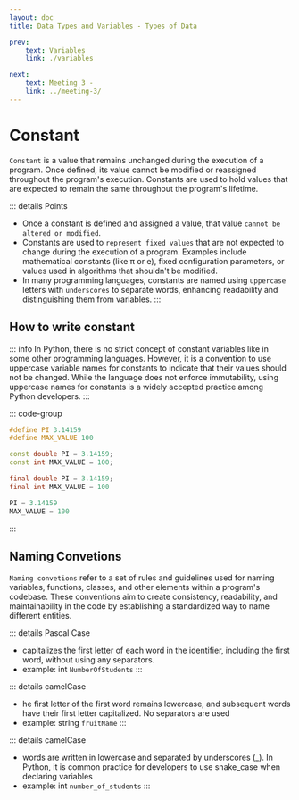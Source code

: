 ```yaml
---
layout: doc
title: Data Types and Variables - Types of Data

prev:
    text: Variables
    link: ./variables

next:
    text: Meeting 3 - 
    link: ../meeting-3/
---
```

# Constant
`Constant` is a value that remains unchanged during the execution of a program. Once defined, its value cannot be modified or reassigned throughout the program's execution. Constants are used to hold values that are expected to remain the same throughout the program's lifetime.

::: details Points
- Once a constant is defined and assigned a value, that value `cannot be altered or modified`.
- Constants are used to `represent fixed values` that are not expected to change during the execution of a program. Examples include mathematical constants (like π or e), fixed configuration parameters, or values used in algorithms that shouldn't be modified.
- In many programming languages, constants are named using `uppercase` letters with `underscores` to separate words, enhancing readability and distinguishing them from variables.
:::

## How to write constant
::: info
In Python, there is no strict concept of constant variables like in some other programming languages. However, it is a convention to use uppercase variable names for constants to indicate that their values should not be changed. While the language does not enforce immutability, using uppercase names for constants is a widely accepted practice among Python developers.
:::

::: code-group
```c [C]
#define PI 3.14159
#define MAX_VALUE 100
```

```c++ [C++]
const double PI = 3.14159;
const int MAX_VALUE = 100;
```

```java [Java]
final double PI = 3.14159;
final int MAX_VALUE = 100
```

```python [Python]
PI = 3.14159
MAX_VALUE = 100
```
:::

## Naming Convetions
`Naming convetions` refer to a set of rules and guidelines used for naming variables, functions, classes, and other elements within a program's codebase. These conventions aim to create consistency, readability, and maintainability in the code by establishing a standardized way to name different entities.

::: details Pascal Case
- capitalizes the first letter of each word in the identifier, including the first word, without using any separators.
- example: int `NumberOfStudents`
:::

:::  details camelCase 
- he first letter of the first word remains lowercase, and subsequent words have their first letter capitalized. No separators are used
- example:  string `fruitName`
:::

:::  details camelCase 
- words are written in lowercase and separated by underscores (_). In Python, it is common practice for developers to use snake_case when declaring variables 
- example: int `number_of_students`
:::